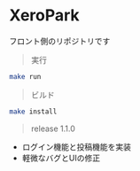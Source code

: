 # XeroPark
フロント側のリポジトリです
> 実行
```sh
make run
```
> ビルド
```sh
make install
```

> release 1.1.0
- ログイン機能と投稿機能を実装
- 軽微なバグとUIの修正